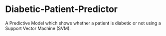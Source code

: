 # Diabetic-Patient-Predictor
A Predictive Model which shows whether a patient is diabetic or not using a Support Vector Machine (SVM).

